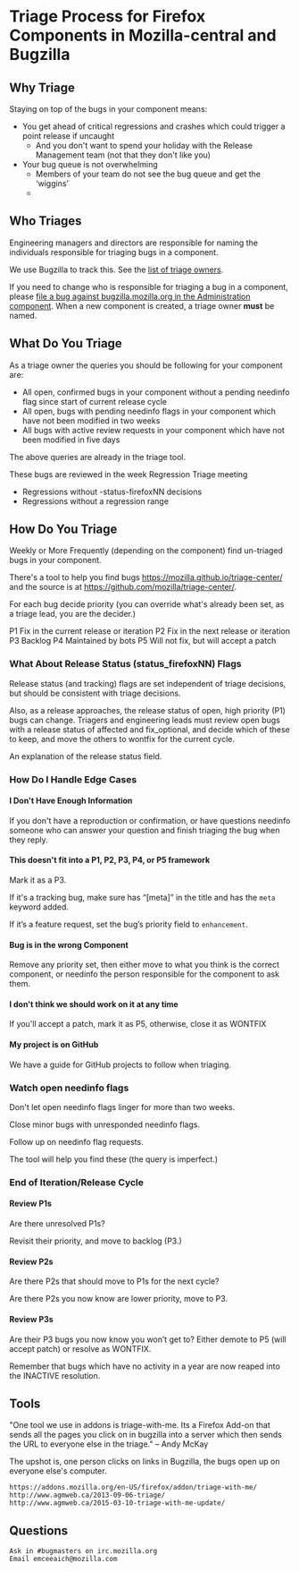 # Triage Process for Firefox Components in Mozilla-central and Bugzilla
## Why Triage
Staying on top of the bugs in your component means:

* You get ahead of critical regressions and crashes which could trigger a point release if uncaught
	* And you don't want to spend your holiday with the Release Management team (not that they don't like you)
* Your bug queue is not overwhelming
	* Members of your team do not see the bug queue and get the ‘wiggins’
	* 
## Who Triages
Engineering managers and directors are responsible for naming the individuals responsible for triaging bugs in a component.

We use Bugzilla to track this. See the [list of triage owners](https://bugzilla.mozilla.org/page.cgi?id=triage_owners.html).

If you need to change who is responsible for triaging a bug in a component, please [file a bug against bugzilla.mozilla.org in the Administration component](https://bugzilla.mozilla.org/enter_bug.cgi?product=bugzilla.mozilla.org&component=Administration).  When a new component is created, a triage owner **must** be named.

## What Do You Triage
As a triage owner the queries you should be following for your component are:

* All open, confirmed bugs in your component without a pending needinfo flag since start of current release cycle
* All open, bugs with pending needinfo flags in your component which have not been modified in two weeks
* All bugs with active review requests in your component which have not been modified in five days

The above queries are already in the triage tool.

These bugs are reviewed in the week Regression Triage meeting
* Regressions without -status-firefoxNN decisions
* Regressions without a regression range

## How Do You Triage
Weekly or More Frequently (depending on the component) find un-triaged bugs in your component.

There's a tool to help you find bugs https://mozilla.github.io/triage-center/ and the source is at https://github.com/mozilla/triage-center/.

For each bug decide priority (you can override what's already been set, as a triage lead, you are the decider.)

P1
    Fix in the current release or iteration
P2
    Fix in the next release or iteration
P3
    Backlog
P4
    Maintained by bots
P5
    Will not fix, but will accept a patch

### What About Release Status (status_firefoxNN) Flags

Release status (and tracking) flags are set independent of triage decisions, but should be consistent with triage decisions.

Also, as a release approaches, the release status of open, high priority (P1) bugs can change. Triagers and engineering leads must review open bugs with a release status of affected and fix_optional, and decide which of these to keep, and move the others to wontfix for the current cycle.

An explanation of the release status field.

### How Do I Handle Edge Cases

#### I Don't Have Enough Information

If you don't have a reproduction or confirmation, or have questions needinfo someone who can answer your question and finish triaging the bug when they reply.

#### This doesn't fit into a P1, P2, P3, P4, or P5 framework

Mark it as a P3. 

If it's a tracking bug, make sure has “[meta]” in the title and has the `meta` keyword added.

If it’s a feature request, set the bug’s priority field to `enhancement`.

#### Bug is in the wrong Component

Remove any priority set, then either move to what you think is the correct component, or needinfo the person responsible for the component to ask them.

#### I don't think we should work on it at any time

If you'll accept a patch, mark it as P5, otherwise, close it as WONTFIX

#### My project is on GitHub

We have a guide for GitHub projects to follow when triaging.

### Watch open needinfo flags

Don't let open needinfo flags linger for more than two weeks.

Close minor bugs with unresponded needinfo flags. 

Follow up on needinfo flag requests. 

The tool will help you find these (the query is imperfect.)

### End of Iteration/Release Cycle

#### Review P1s

Are there unresolved P1s? 

Revisit their priority, and move to backlog (P3.) 

#### Review P2s

Are there P2s that should move to P1s for the next cycle?

Are there P2s you now know are lower priority, move to P3.

#### Review P3s

Are their P3 bugs you now know you won’t get to? Either demote to P5 (will accept patch) or resolve as WONTFIX.

Remember that bugs which have no activity in a year are now reaped into the INACTIVE resolution. 

## Tools

"One tool we use in addons is triage-with-me. Its a Firefox Add-on that sends all the pages you click on in bugzilla into a server which then sends the URL to everyone else in the triage." – Andy McKay

The upshot is, one person clicks on links in Bugzilla, the bugs open up on everyone else's computer.

    https://addons.mozilla.org/en-US/firefox/addon/triage-with-me/
    http://www.agmweb.ca/2013-09-06-triage/
    http://www.agmweb.ca/2015-03-10-triage-with-me-update/

## Questions
    Ask in #bugmasters on irc.mozilla.org
    Email emceeaich@mozilla.com
